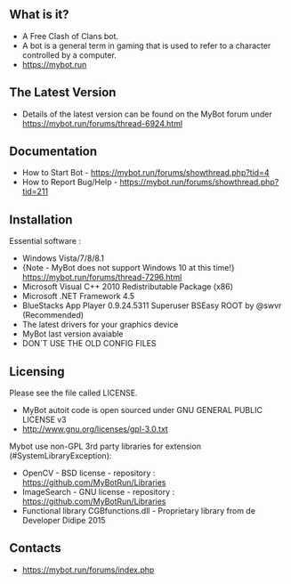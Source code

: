  What is it?
  -----------
- A Free Clash of Clans bot. 
- A bot is a general term in gaming that is used to refer to a character controlled by a computer.
- https://mybot.run

The Latest Version
  ------------------
- Details of the latest version can be found on the MyBot forum under https://mybot.run/forums/thread-6924.html

Documentation
  -------------

- How to Start Bot - https://mybot.run/forums/showthread.php?tid=4
- How to Report Bug/Help - https://mybot.run/forums/showthread.php?tid=211

Installation
  ------------
Essential software :
- Windows Vista/7/8/8.1
- {Note - MyBot does not support Windows 10 at this time!} https://mybot.run/forums/thread-7296.html
- Microsoft Visual C++ 2010 Redistributable Package (x86)
- Microsoft .NET Framework 4.5
- BlueStacks App Player 0.9.24.5311 Superuser BSEasy ROOT by @swvr (Recommended)
- The latest drivers for your graphics device
- MyBot last version avaiable
- DON´T USE THE OLD CONFIG FILES

Licensing
  ---------
Please see the file called LICENSE.
- MyBot autoit code is open sourced under GNU GENERAL PUBLIC LICENSE v3
- http://www.gnu.org/licenses/gpl-3.0.txt

Mybot use non-GPL 3rd party libraries for extension (#SystemLibraryException): 
- OpenCV - BSD license - repository : https://github.com/MyBotRun/Libraries
- ImageSearch - GNU license - repository : https://github.com/MyBotRun/Libraries
- Functional library CGBfunctions.dll - Proprietary library from de Developer Didipe 2015

Contacts
  --------
- https://mybot.run/forums/index.php
